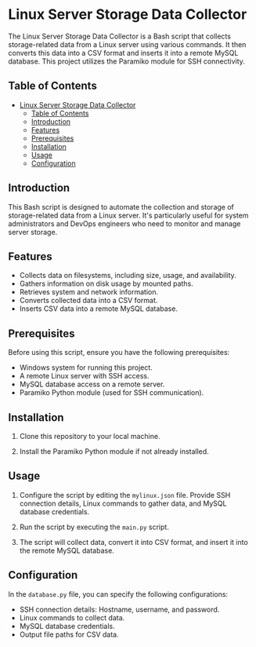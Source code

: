 # Linux Server Storage Data Collector

The Linux Server Storage Data Collector is a Bash script that collects storage-related data from a Linux server using various commands. It then converts this data into a CSV format and inserts it into a remote MySQL database. This project utilizes the Paramiko module for SSH connectivity.

## Table of Contents

- [Linux Server Storage Data Collector](#linux-server-storage-data-collector)
  - [Table of Contents](#table-of-contents)
  - [Introduction](#introduction)
  - [Features](#features)
  - [Prerequisites](#prerequisites)
  - [Installation](#installation)
  - [Usage](#usage)
  - [Configuration](#configuration)


## Introduction

This Bash script is designed to automate the collection and storage of storage-related data from a Linux server. It's particularly useful for system administrators and DevOps engineers who need to monitor and manage server storage.

## Features

- Collects data on filesystems, including size, usage, and availability.
- Gathers information on disk usage by mounted paths.
- Retrieves system and network information.
- Converts collected data into a CSV format.
- Inserts CSV data into a remote MySQL database.

## Prerequisites

Before using this script, ensure you have the following prerequisites:

- Windows system for running this project.
- A remote Linux server with SSH access.
- MySQL database access on a remote server.
- Paramiko Python module (used for SSH communication).

## Installation

1. Clone this repository to your local machine.


2. Install the Paramiko Python module if not already installed.


## Usage

1. Configure the script by editing the `mylinux.json` file. Provide SSH connection details, Linux commands to gather data, and MySQL database credentials.

2. Run the script by executing the `main.py` script.
3. The script will collect data, convert it into CSV format, and insert it into the remote MySQL database.

## Configuration

In the `database.py` file, you can specify the following configurations:

- SSH connection details: Hostname, username, and password.
- Linux commands to collect data.
- MySQL database credentials.
- Output file paths for CSV data.
